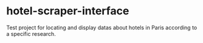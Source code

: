 # hotel-scraper-interface

Test project for locating and display datas about hotels in Paris according to a specific research.
